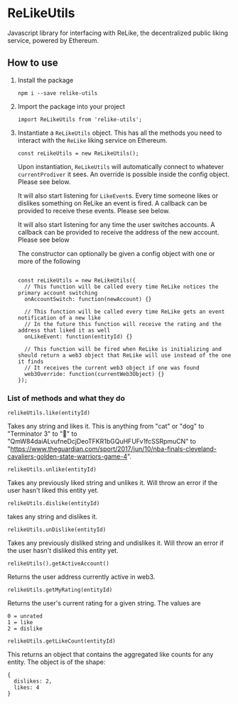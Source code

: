 # ReLikeUtils

Javascript library for interfacing with ReLike, the decentralized public liking service, powered by Ethereum.

## How to use

1. Install the package

    `npm i --save relike-utils`
    
2. Import the package into your project

    `import ReLikeUtils from 'relike-utils';`
    
3. Instantiate a `ReLikeUtils` object. This has all the methods you need to interact with the `ReLike` liking service on Ethereum.

    ```
    const reLikeUtils = new ReLikeUtils();
    ```
    
    Upon instantiation, `ReLikeUtils` will automatically connect to whatever `currentProdiver` it sees. An override is possible inside the config object. Please see below. 
    
    It will also start listening for `LikeEvent`s. Every time someone likes or dislikes something on ReLike an event is fired. A callback can be provided to receive these events. Please see below.
     
    It will also start listening for any time the user switches accounts. A callback can be provided to receive the address of the new account. Please see below
    
    The constructor can optionally be given a config object with one or more of the following 
    
    ```
      
    const reLikeUtils = new ReLikeUtils({
      // This function will be called every time ReLike notices the primary account switching
      onAccountSwitch: function(newAccount) {}
      
      // This function will be called every time ReLike gets an event notification of a new like
      // In the future this function will receive the rating and the address that liked it as well
      onLikeEvent: function(entityId) {}
      
      // This function will be fired when ReLike is initializing and should return a web3 object that ReLike will use instead of the one it finds
      // It receives the current web3 object if one was found
      web3Override: function(currentWeb3Object) {}
    });
    ```

### List of methods and what they do

`relikeUtils.like(entityId)`

Takes any string and likes it. This is anything from "cat" or "dog" to "Terminator 3" to "🍕" to "QmW84daiALvufneDcjDeoTFKR1bGQuHFUFv1fcSSRpmuCN" to "https://www.theguardian.com/sport/2017/jun/10/nba-finals-cleveland-cavaliers-golden-state-warriors-game-4".

`relikeUtils.unlike(entityId)`

Takes any previously liked string and unlikes it. Will throw an error if the user hasn't liked this entity yet.

`relikeUtils.dislike(entityId)`

takes any string and dislikes it.

`relikeUtils.unDislike(entityId)`

Takes any previously disliked string and undislikes it. Will throw an error if the user hasn't disliked this entity yet.

`relikeUtils().getActiveAccount()`

Returns the user address currently active in web3.

`relikeUtils.getMyRating(entityId)`

Returns the user's current rating for a given string. The values are

    0 = unrated
    1 = like
    2 = dislike
    
`relikeUtils.getLikeCount(entityId)`

This returns an object that contains the aggregated like counts for any entity. The object is of the shape:

    {
      dislikes: 2,
      likes: 4
    }

